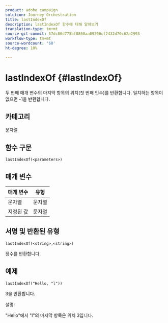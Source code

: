 ```yaml
---
product: adobe campaign
solution: Journey Orchestration
title: lastIndexOf
description: lastIndexOf 함수에 대해 알아보기
translation-type: tm+mt
source-git-commit: 57dc86d775bf8860aa09300cf2432d70c62a2993
workflow-type: tm+mt
source-wordcount: '60'
ht-degree: 10%

---
```



# lastIndexOf {#lastIndexOf}

두 번째 매개 변수의 마지막 항목의 위치(첫 번째 인수)를 반환합니다. 일치하는 항목이 없으면 -1을 반환합니다.

## 카테고리

문자열

## 함수 구문

`lastIndexOf(<parameters>)`

## 매개 변수

| 매개 변수 | 유형 |
|-----------|------------------|
| 문자열 | 문자열 |
| 지정된 값 | 문자열 |

## 서명 및 반환된 유형

`lastIndexOf(<string>,<string>)`

정수를 반환합니다.

## 예제

`lastIndexOf("Hello, "l"))`

3을 반환합니다.

설명:

&quot;Hello&quot;에서 &quot;l&quot;의 마지막 항목은 위치 3입니다.
